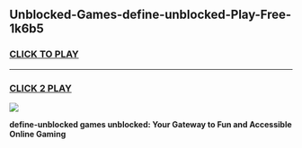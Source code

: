 
## Unblocked-Games-define-unblocked-Play-Free-1k6b5
<h3>
<a href="https://premium76.site?title=define-unblocked&ref=10A">CLICK TO PLAY</a></h3>
<hr>

<h3>
<a href="https://premium76.site?title=define-unblocked&ref=10A">CLICK 2 PLAY</a>
  
</h3>

<a href="https://premium76.site?title=define-unblocked&ref=10A"><img src="https://clearcache.store/games.png"></a>


**define-unblocked games unblocked: Your Gateway to Fun and Accessible Online Gaming**
